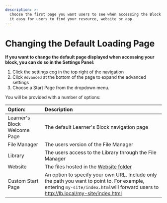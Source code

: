 ```yaml
---
description: >-
  Choose the first page you want users to see when accessing the Block to make
  it easy for users to find your resource, website or app.
---
```


# Changing the Default Loading Page

**If you want to change the default page displayed when accessing your block, you can do so in the Settings Panel:**

1. Click the settings cog in the top right of the navigation
2. Click `Advanced` at the bottom of the page to expand the advanced settings
3. Choose a Start Page from the dropdown menu.

You will be provided with a number of options:

| Option: | Description |
| :--- | :--- |
| Learner's Block Welcome Page  | The default Learner's Block navigation page |
| File Manager | The users version of the File Manager |
| Library | The users access to the Library through the File Manager |
| Website | The files hosted in the [Website folder](../adding-resources.md) |
| Custom Start Page | An option to specify your own URL. Include only the path you want to point to. For example, entering `my-site/index.html`will forward users to http://lb.local/my-site/index.html |

